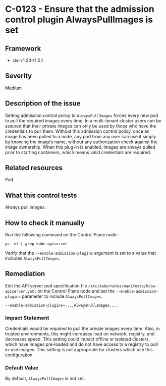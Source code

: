 # C-0123 - Ensure that the admission control plugin AlwaysPullImages is set

## Framework
* cis-v1.23-t1.0.1
 
## Severity
Medium

## Description of the issue
Setting admission control policy to `AlwaysPullImages` forces every new pod to pull the required images every time. In a multi-tenant cluster users can be assured that their private images can only be used by those who have the credentials to pull them. Without this admission control policy, once an image has been pulled to a node, any pod from any user can use it simply by knowing the image’s name, without any authorization check against the image ownership. When this plug-in is enabled, images are always pulled prior to starting containers, which means valid credentials are required.
 
## Related resources
Pod
 
## What this control tests 
Always pull images.
 
## How to check it manually 
Run the following command on the Control Plane node:

 
```
ps -ef | grep kube-apiserver

```
 Verify that the `--enable-admission-plugins` argument is set to a value that includes `AlwaysPullImages`.
 
## Remediation
Edit the API server pod specification file `/etc/kubernetes/manifests/kube-apiserver.yaml` on the Control Plane node and set the `--enable-admission-plugins` parameter to include `AlwaysPullImages`.

 
```
--enable-admission-plugins=...,AlwaysPullImages,...

```
 
### Impact Statement
Credentials would be required to pull the private images every time. Also, in trusted environments, this might increases load on network, registry, and decreases speed. This setting could impact offline or isolated clusters, which have images pre-loaded and do not have access to a registry to pull in-use images. This setting is not appropriate for clusters which use this configuration.
 
### Default Value
By default, `AlwaysPullImages` is not set.
 
